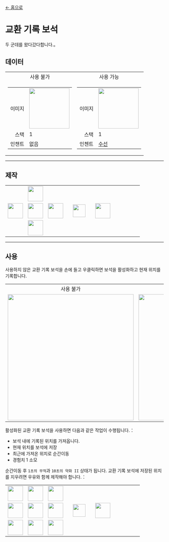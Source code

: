 [← 홈으로](../)
# 교환 기록 보석
두 군데를 왔다갔다합니다.。

## 데이터
<table>
    <tr>
        <td align="center">사용 불가</td>
        <td align="center">사용 가능</td>
    </tr>
    <tr>
        <td>
            <table>
                <tr><td align="end">이미지</td><td><img src="https://i.imgur.com/7OTyHPW.png" width="128"/></td></tr>
                <tr><td align="end">스택</td><td>1</td></tr>
                <tr><td align="end">인챈트</td><td>없음</td></tr>
            </table>
        </td>
        <td>
            <table>
                <tr><td align="end">이미지</td><td><img src="https://i.imgur.com/B0iK4sj.png" width="128"/></td></tr>
                <tr><td align="end">스택</td><td>1</td></tr>
                <tr><td align="end">인첸트</td><td><a href="https://minecraft.fandom.com/ko/wiki/수선">수선</a></td></tr>
            </table>
        </td>
    </tr>
</table>

---
  
## 제작
<table>
    <tr><td></td><td><img src="https://i.imgur.com/0VSclPu.png" width="48"/></td><td></td><td colspan="3"></td></tr>
    <tr><td><img src="https://i.imgur.com/0VSclPu.png" width="48"/></td><td><img src="https://i.imgur.com/nTDcFr1.png" width="48"/></td><td><img src="https://i.imgur.com/0VSclPu.png" width="48"/></td><td width="70" align="center"><img src="https://i.imgur.com/VE0KqIE.png" width="40"/></td><td><img src="https://i.imgur.com/7OTyHPW.png" width="48"/></td><td width="70"></td></tr>
    <tr><td></td><td><img src="https://i.imgur.com/0VSclPu.png" width="48"/></td><td></td><td colspan="3"></td></tr>
</table>

---

## 사용
사용하지 않은 교환 기록 보석을 손에 들고 우클릭하면 보석을 활성화하고 현재 위치를 기록합니다.

<table>
    <tr><td align="center">사용 불가</td><td align="center">사용 가능</td></tr>
    <tr><td><img src="https://i.imgur.com/av4OPF8.png" width="400"/></td><td><img src="https://i.imgur.com/4lduUoD.png" width="400"/></td></tr>
</table>

활성화된 교환 기록 보석을 사용하면 다음과 같은 작업이 수행됩니다.：
- 보석 내에 기록된 위치를 가져옵니다.
- 현재 위치를 보석에 저장
- 최근에 가져온 위치로 순간이동
- 경험치 1 소모

순간이동 후 `1초의 무적`과 `10초의 약화 II` 상태가 됩니다.
교환 기록 보석에 저장된 위치를 지우려면 우유와 함께 제작해야 합니다.：  
<table>
    <tr><td><img src="https://i.imgur.com/wl43BjZ.png" width="48"/></td><td><img src="https://i.imgur.com/wl43BjZ.png" width="48"/></td><td><img src="https://i.imgur.com/wl43BjZ.png" width="48"/></td><td colspan="3"></td></tr>
    <tr><td><img src="https://i.imgur.com/wl43BjZ.png" width="48"/></td><td><img src="https://i.imgur.com/B0iK4sj.png" width="48"/></td><td><img src="https://i.imgur.com/wl43BjZ.png" width="48"/></td><td width="70" align="center"><img src="https://i.imgur.com/VE0KqIE.png" width="40"/></td><td><img src="https://i.imgur.com/7OTyHPW.png" width="48"/></td><td width="70"></td></tr>
    <tr><td><img src="https://i.imgur.com/wl43BjZ.png" width="48"/></td><td><img src="https://i.imgur.com/D9EWcrw.png" width="48"/></td><td><img src="https://i.imgur.com/wl43BjZ.png" width="48"/></td><td colspan="3"></td></tr>
</table>
